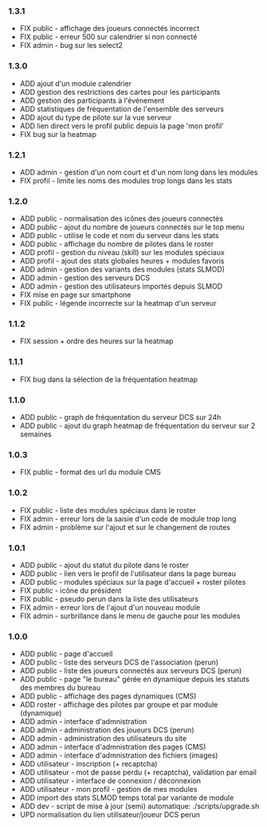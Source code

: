 ### 1.3.1
* FIX public - affichage des joueurs connectés incorrect
* FIX public - erreur 500 sur calendrier si non connecté
* FIX admin - bug sur les select2

### 1.3.0
* ADD ajout d'un module calendrier
* ADD gestion des restrictions des cartes pour les participants
* ADD gestion des participants à l'événement
* ADD statistiques de fréquentation de l'ensemble des serveurs
* ADD ajout du type de pilote sur la vue serveur
* ADD lien direct vers le profil public depuis la page 'mon profil'
* FIX bug sur la heatmap

### 1.2.1
* ADD admin - gestion d'un nom court et d'un nom long dans les modules
* FIX profil - limite les noms des modules trop longs dans les stats

### 1.2.0
* ADD public - normalisation des icônes des joueurs connectés
* ADD public - ajout du nombre de joueurs connectés sur le top menu
* ADD public - utilise le code et nom du serveur dans les stats
* ADD public - affichage du nombre de pilotes dans le roster
* ADD profil - gestion du niveau (skill) sur les modules spéciaux
* ADD profil - ajout des stats globales heures + modules favoris
* ADD admin - gestion des variants des modules (stats SLMOD)
* ADD admin - gestion des serveurs DCS
* ADD admin - gestion des utilisateurs importés depuis SLMOD
* FIX mise en page sur smartphone
* FIX public - légende incorrecte sur la heatmap d'un serveur

### 1.1.2
* FIX session + ordre des heures sur la heatmap

### 1.1.1
* FIX bug dans la sélection de la fréquentation heatmap

### 1.1.0
* ADD public - graph de fréquentation du serveur DCS sur 24h
* ADD public - ajout du graph heatmap de fréquentation du serveur sur 2 semaines

### 1.0.3
* FIX public - format des url du module CMS

### 1.0.2
* FIX public - liste des modules spéciaux dans le roster
* FIX admin - erreur lors de la saisie d'un code de module trop long
* FIX admin - problème sur l'ajout et sur le changement de routes

### 1.0.1
* ADD public - ajout du statut du pilote dans le roster
* ADD public - lien vers le profil de l'utilisateur dans la page bureau
* ADD public - modules spéciaux sur la page d'accueil + roster pilotes
* FIX public - icône du président
* FIX public - pseudo perun dans la liste des utilisateurs
* FIX admin - erreur lors de l'ajout d'un nouveau module
* FIX admin - surbrillance dans le menu de gauche pour les modules

### 1.0.0
* ADD public - page d'accueil
* ADD public - liste des serveurs DCS de l'association (perun)
* ADD public - liste des joueurs connectés aux serveurs DCS (perun)
* ADD public - page "le bureau" gérée en dynamique depuis les statuts des membres du bureau
* ADD public - affichage des pages dynamiques (CMS)
* ADD roster - affichage des pilotes par groupe et par module (dynamique)
* ADD admin - interface d'admnistration
* ADD admin - administration des joueurs DCS (perun)
* ADD admin - administration des utilisateurs du site
* ADD admin - interface d'admnistration des pages (CMS)
* ADD admin - interface d'admnistration des fichiers (images)
* ADD utilisateur - inscription (+ recaptcha)
* ADD utilisateur - mot de passe perdu (+ recaptcha), validation par email
* ADD utilisateur - interface de connexion / déconnexion
* ADD utilisateur - mon profil - gestion de mes modules
* ADD import des stats SLMOD temps total par variante de module
* ADD dev - script de mise à jour (semi) automatique: ./scripts/upgrade.sh
* UPD normalisation du lien utilisateur/joueur DCS perun
